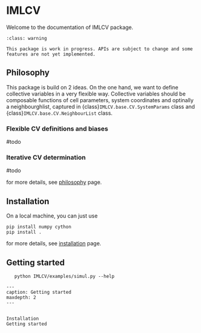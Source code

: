 


# IMLCV


Welcome to the documentation of IMLCV package. 

```{admonition} Warning
:class: warning

This package is work in progress. APIs are subject to change and some features are not yet implemented.
```

## Philosophy

This package is build on 2 ideas. On the one hand, we want to define collective variables in a very flexible way. Collective variables should be composable functions of cell parameters, system coordinates and optinally a neighbourghlist, captured in {class}`IMLCV.base.CV.SystemParams` class and {class}`IMLCV.base.CV.NeighbourList` class.



### Flexible CV definitions and biases
#todo

### Iterative CV determination
#todo



for more details, see [philosophy](philosophy) page.

##  Installation


On a local machine, you can just use 


```
pip install numpy cython
pip install .
```

for more details, see [installation](Installation) page.

## Getting started


```
   python IMLCV/examples/simul.py --help
```




```{toctree}
---
caption: Getting started
maxdepth: 2
---


Installation
Getting started
```